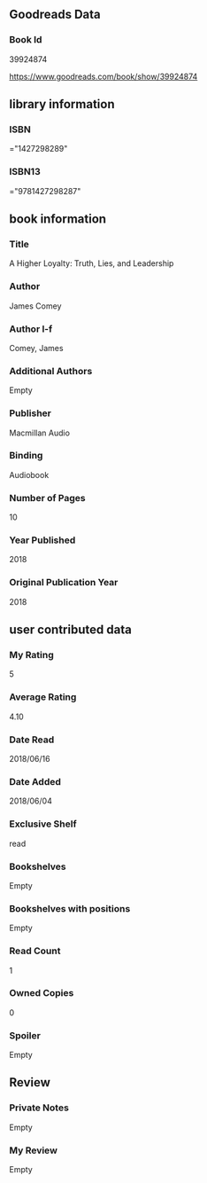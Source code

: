 <!-- This template shows how to bulk convert all columns of data into one markdown file -->
<!-- caveat: substitution key matches column headers from default export. You will get a KeyError if there's a mismatch -->

## Goodreads Data

### Book Id 

39924874

https://www.goodreads.com/book/show/39924874

## library information

### ISBN 
="1427298289"

### ISBN13 
="9781427298287"

## book information

### Title
A Higher Loyalty: Truth, Lies, and Leadership

### Author 
James Comey

### Author l-f 
Comey, James

### Additional Authors
Empty

### Publisher 
Macmillan Audio

### Binding
Audiobook

### Number of Pages
10

### Year Published
2018

### Original Publication Year 
2018

## user contributed data

### My Rating
5

### Average Rating
4.10

### Date Read
2018/06/16

### Date Added
2018/06/04

### Exclusive Shelf
read

### Bookshelves
Empty

### Bookshelves with positions
Empty

### Read Count
1

### Owned Copies
0

### Spoiler 
Empty

## Review

### Private Notes
Empty

### My Review
Empty